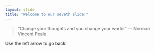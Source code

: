 ```yaml
---
layout: slide
title: "Welcome to our seveth slide!"
---
```

> “Change your thoughts and you change your world.” ― Norman Vincent Peale

Use the left arrow to go back!
